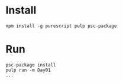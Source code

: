# Install

    npm install -g purescript pulp psc-package

# Run

    psc-package install
    pulp run -m Day01
    ...
